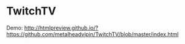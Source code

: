 # TwitchTV

Demo: http://htmlpreview.github.io/?https://github.com/metalheadvipin/TwitchTV/blob/master/index.html
